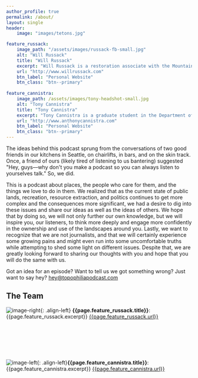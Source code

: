 ```yaml
---
author_profile: true
permalink: /about/
layout: single
header:
    image: "images/tetons.jpg"

feature_russack:
    image_path: "/assets/images/russack-fb-small.jpg"
    alt: "Will Russack"
    title: "Will Russack"
    excerpt: "Will Russack is a restoration associate with the Mountains to Sound Greenway Trust, where he helps improve the health of public lands in the Puget Sound region. He's an avid skier, backpacker, and photographer, and enjoys being dragged to live concerts by Tony. Will received his B.S in Environmental Studies from Tufts University, and his B.F.A in Photography from the School of the Museum of Fine Arts, Boston."
    url: "http://www.willrussack.com"
    btn_label: "Personal Website"
    btn_class: "btn--primary"
    
feature_cannistra:
    image_path: /assets/images/tony-headshot-small.jpg
    alt: "Tony Cannistra"
    title: "Tony Cannistra"
    excerpt: "Tony Cannistra is a graduate student in the Department of Biology at the University of Washington in Seattle. His graduate research focuses on using data science and machine learning techniques to predict ecosystem responses to climate change. Tony enjoys skiing, running, and walking the trails of the Pacific Northwest, which are mostly excuses to drink celebratory beers in beautiful locations. He received his B.S. in Computer Science and Biology from Tufts University."
    url: "http://www.anthonycannistra.com"
    btn_label: "Personal Website"
    btn_class: "btn--primary"
---
```



The ideas behind this podcast sprung from the conversations of two good friends in our kitchens in Seattle, on chairlifts, in bars, and on the skin track. Once, a friend of ours (likely tired of listening to us bantering) suggested "Hey, guys––why don't you make a podcast so you can always listen to yourselves talk." So, we did. 

This is a podcast about places, the people who care for them, and the things we love to do in them. We realized that as the current state of public lands, recreation, resource extraction, and politics continues to get more complex and the consequences more significant, we had a desire to dig into these issues and share our ideas as well as the ideas of others. We hope that by doing so, we will not only further our own knowledge, but we will inspire you, our listeners, to think more deeply and engage more confidently in the ownership and use of the landscapes around you. Lastly, we want to recognize that we are not journalists, and that we will certainly experience some growing pains and might even run into some uncomfortable truths while attempting to shed some light on different issues. Despite that, we are greatly looking forward to sharing our thoughts with you and hope that you will do the same with us. 

Got an idea for an episode? Want to tell us we got something wrong? Just want to say hey? [hey@topophiliapodcast.com](mailto:heyo@topophiliapodcast.com)

## The Team
![image-right]({{page.feature_russack.image_path}}){: .align-left}
**{{page.feature_russack.title}}**: {{page.feature_russack.excerpt}} <a href="{{page.feature_russack.url}}">{{page.feature_russack.url}}</a>

<div style="height: 80px"> </div>

![image-left]({{page.feature_cannistra.image_path}}){: .align-left}**{{page.feature_cannistra.title}}**: {{page.feature_cannistra.excerpt}} <a href="{{page.feature_cannistra.url}}">{{page.feature_cannistra.url}}</a> 









